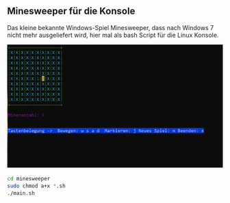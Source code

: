 ## Minesweeper für die Konsole ##


Das kleine bekannte Windows-Spiel Minesweeper, dass nach Windows 7 nicht mehr ausgeliefert wird, 
hier mal als bash Script für die Linux Konsole.

![Minesweeper fuer die Linux Konsole](https://github.com/andreaspreuss/bash-scripte/raw/master/minesweeper/bash-minesweeper.png "Minesweeper for the Linux Console")

 
```bash
cd minesweeper
sudo chmod a+x *.sh
./main.sh
```
